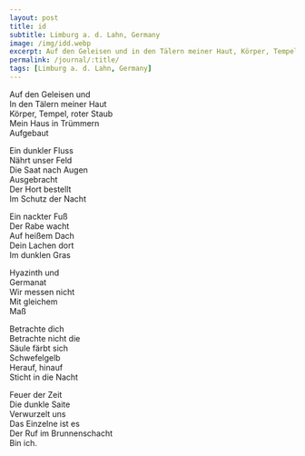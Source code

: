 ```yaml
---
layout: post
title: id
subtitle: Limburg a. d. Lahn, Germany
image: /img/idd.webp
excerpt: Auf den Geleisen und in den Tälern meiner Haut, Körper, Tempel, roter Staub  ...
permalink: /journal/:title/
tags: [Limburg a. d. Lahn, Germany]
---
```

Auf den Geleisen und  
In den Tälern meiner Haut  
Körper, Tempel, roter Staub  
Mein Haus in Trümmern  
Aufgebaut  

Ein dunkler Fluss  
Nährt unser Feld  
Die Saat nach Augen  
Ausgebracht  
Der Hort bestellt  
Im Schutz der Nacht  

Ein nackter Fuß  
Der Rabe wacht  
Auf heißem Dach  
Dein Lachen dort  
Im dunklen Gras  

Hyazinth und  
Germanat  
Wir messen nicht  
Mit gleichem  
Maß  

Betrachte dich  
Betrachte nicht die  
Säule färbt sich  
Schwefelgelb  
Herauf, hinauf  
Sticht in die Nacht  

Feuer der Zeit  
Die dunkle Saite  
Verwurzelt uns  
Das Einzelne ist es  
Der Ruf im Brunnenschacht  
Bin ich.  
